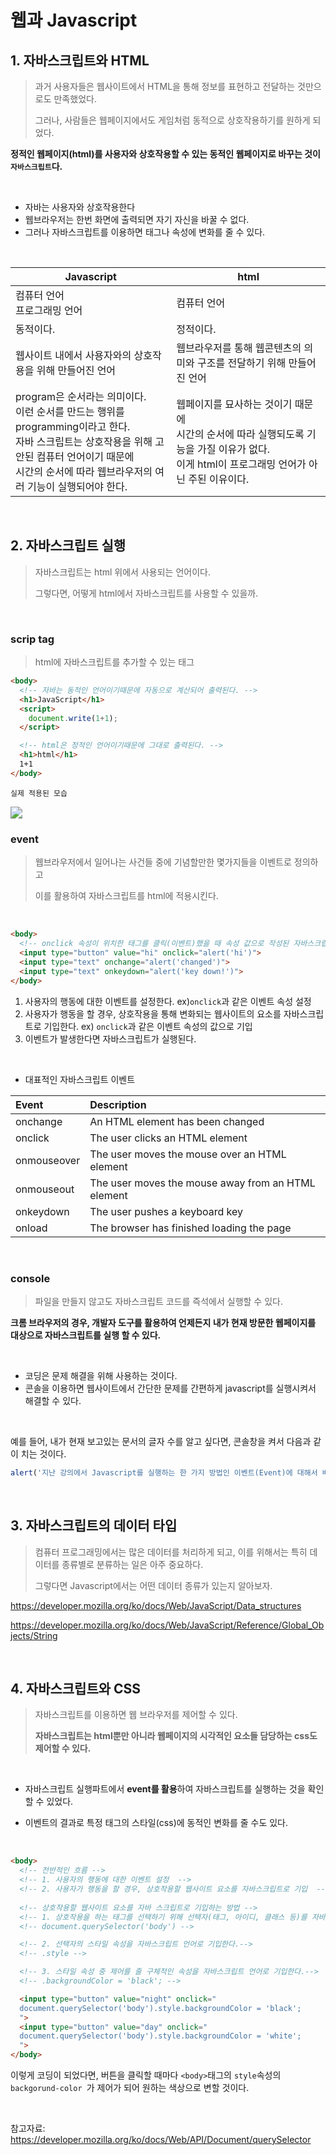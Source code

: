 # 웹과 Javascript

## 1. 자바스크립트와 HTML

> 과거 사용자들은 웹사이트에서 HTML을 통해 정보를 표현하고 전달하는 것만으로도 만족했었다.
>
> 그러나, 사람들은 웹페이지에서도 게임처럼 동적으로 상호작용하기를 원하게 되었다.

**정적인 웹페이지(html)를 사용자와 상호작용할 수 있는 동적인 웹페이지로 바꾸는 것이 `자바스크립트`다.**  

<br>

- 자바는 사용자와 상호작용한다
- 웹브라우저는 한번 화면에 출력되면 자기 자신을 바꿀 수 없다.
- 그러나 자바스크립트를 이용하면 태그나 속성에 변화를 줄 수 있다.

<br>

| Javascript                                                   | html                                                         |
| ------------------------------------------------------------ | ------------------------------------------------------------ |
| 컴퓨터 언어<br />프로그래밍 언어                             | 컴퓨터 언어                                                  |
| 동적이다.                                                    | 정적이다.                                                    |
| 웹사이트 내에서 사용자와의 상호작용을 위해 만들어진 언어     | 웹브라우저를 통해 웹콘텐츠의 의미와 구조를 전달하기 위해 만들어진 언어 |
| program은 순서라는 의미이다.<br />이런 순서를 만드는 행위를 programming이라고 한다.<br />자바 스크립트는 상호작용을 위해 고안된 컴퓨터 언어이기 때문에<br />시간의 순서에 따라 웹브라우저의 여러 기능이 실행되어야 한다. | 웹페이지를 묘사하는 것이기 때문에 <br />시간의 순서에 따라 실행되도록 기능을 가질 이유가 없다.<br />이게 html이 프로그래밍 언어가 아닌 주된 이유이다. |

<br>

## 2. 자바스크립트 실행

> 자바스크립트는  html 위에서 사용되는 언어이다. 
>
> 그렇다면, 어떻게 html에서 자바스크립트를 사용할 수 있을까. 

<br>

### scrip tag

> html에 자바스크립트를 추가할 수 있는 태그

```html
<body>
  <!-- 자바는 동적인 언어이기때문에 자동으로 계산되어 출력된다. -->
  <h1>JavaScript</h1>
  <script>
    document.write(1+1);
  </script>

  <!-- html은 정적인 언어이기때문에 그대로 출력된다. -->
  <h1>html</h1>
  1+1
</body>
```

`실제 적용된 모습`

<img src="https://s3.us-west-2.amazonaws.com/secure.notion-static.com/12b8d6c2-7ac9-4867-95dc-b086ae39bb2d/Untitled.png?X-Amz-Algorithm=AWS4-HMAC-SHA256&X-Amz-Content-Sha256=UNSIGNED-PAYLOAD&X-Amz-Credential=AKIAT73L2G45EIPT3X45%2F20220206%2Fus-west-2%2Fs3%2Faws4_request&X-Amz-Date=20220206T050238Z&X-Amz-Expires=86400&X-Amz-Signature=ac433ad7cc07b0ce61a49f3f61188b2868f1d01996ef5f982845753d0157b74f&X-Amz-SignedHeaders=host&response-content-disposition=filename%20%3D%22Untitled.png%22&x-id=GetObject" style="zoom:120%" >

<br>

### event

> 웹브라우저에서 일어나는 사건들 중에 기념할만한 몇가지들을 이벤트로 정의하고 
>
> 이를 활용하여 자바스크립트를 html에 적용시킨다. 

<br>

```html
<body>
  <!-- onclick 속성이 위치한 태그를 클릭(이벤트)했을 때 속성 값으로 작성된 자바스크립트 코드를 해석하여 실행한다. -->
  <input type="button" value="hi" onclick="alert('hi')">
  <input type="text" onchange="alert('changed')">
  <input type="text" onkeydown="alert('key down!')">
</body>
```

1. 사용자의 행동에 대한 이벤트를 설정한다. ex)`onclick`과 같은 이벤트 속성 설정
2. 사용자가 행동을 할 경우, 상호작용을 통해 변화되는 웹사이트의 요소를 자바스크립트로 기입한다.  ex) `onclick`과 같은 이벤트 속성의 값으로 기입
3. 이벤트가 발생한다면 자바스크립트가 실행된다. 

<br>

- 대표적인 자바스크립트 이벤트

| Event       | Description                                        |
| :---------- | :------------------------------------------------- |
| onchange    | An HTML element has been changed                   |
| onclick     | The user clicks an HTML element                    |
| onmouseover | The user moves the mouse over an HTML element      |
| onmouseout  | The user moves the mouse away from an HTML element |
| onkeydown   | The user pushes a keyboard key                     |
| onload      | The browser has finished loading the page          |

<br>

### console 

> 파일을 만들지 않고도 자바스크립트 코드를 즉석에서 실행할 수 있다.

**크롬 브라우저의 경우, 개발자 도구를 활용하여 언제든지 내가 현재 방문한 웹페이지를 대상으로 자바스크립트를 실행 할 수 있다.**

<br>

- 코딩은 문제 해결을 위해 사용하는 것이다.
- 콘솔을 이용하면 웹사이트에서 간단한 문제를 간편하게 javascript를 실행시켜서 해결할 수 있다.  

<br>

예를 들어,  내가 현재 보고있는 문서의 글자 수를 알고 싶다면, 콘솔창을 켜서 다음과 같이 치는 것이다.

```javascript
alert('지난 강의에서 Javascript를 실행하는 한 가지 방법인 이벤트(Event)에 대해서 배워봤습니다. 이번 강의에서는 또 다른 방법인 콘솔(Console)에 대해서 알아보겠습니다.첫 강의에서 했던 것처럼 웹 브라우저에서 오른쪽 버튼 > 검사 를 누르면 뜨는 창을 잘 살펴보면 Console이라는 이름의 탭이 보일 겁니다. 이 콘솔을 이용하면 파일을 만들지 않고도 바로 Javascript 코드를 실행할 수 있습니다.'.length)
```

<br>

## 3. 자바스크립트의 데이터 타입 

> 컴퓨터 프로그래밍에서는 많은 데이터를 처리하게 되고, 이를 위해서는 특히 데이터를 종류별로 분류하는 일은 아주 중요하다.
>
> 그렇다면 Javascript에서는 어떤 데이터 종류가 있는지 알아보자.

https://developer.mozilla.org/ko/docs/Web/JavaScript/Data_structures

https://developer.mozilla.org/ko/docs/Web/JavaScript/Reference/Global_Objects/String



<br>

## 4. 자바스크립트와 CSS

> 자바스크립트를 이용하면 웹 브라우저를 제어할 수 있다.
>
> **자바스크립트는 html뿐만 아니라 웹페이지의 시각적인 요소들 담당하는 css도 제어할 수 있다.** 

<br>

- 자바스크립트 실행파트에서 **event를 활용**하여 자바스크립트를 실행하는 것을 확인 할 수 있었다.

- 이벤트의 결과로 특정 태그의 스타일(css)에 동적인 변화를 줄 수도 있다. 

<br>

```html
<body>
  <!-- 전반적인 흐름 -->
  <!-- 1. 사용자의 행동에 대한 이벤트 설정  -->
  <!-- 2. 사용자가 행동을 할 경우, 상호작용할 웹사이트 요소를 자바스크립트로 기입  -->
  
  <!-- 상호작용할 웹사이트 요소를 자바 스크립트로 기입하는 방법 -->
  <!-- 1. 상호작용을 하는 태그를 선택하기 위해 선택자(태그, 아이디, 클래스 등)를 자바스크립트 언어로 기입한다.   -->
  <!-- document.querySelector('body') -->

  <!-- 2. 선택자의 스타일 속성을 자바스크립트 언어로 기입한다.-->
  <!-- .style -->

  <!-- 3. 스타일 속성 중 제어를 줄 구체적인 속성을 자바스크립트 언어로 기입한다.-->
  <!-- .backgroundColor = 'black'; -->

  <input type="button" value="night" onclick="
  document.querySelector('body').style.backgroundColor = 'black';
  ">
  <input type="button" value="day" onclick="
  document.querySelector('body').style.backgroundColor = 'white';
  ">
</body>
```

이렇게 코딩이 되었다면, 버튼을 클릭할 때마다 `<body>`태그의 `style`속성의 `backgorund-color `가 제어가 되어 원하는 색상으로 변할 것이다.

 <br>

참고자료: https://developer.mozilla.org/ko/docs/Web/API/Document/querySelector

<br>
